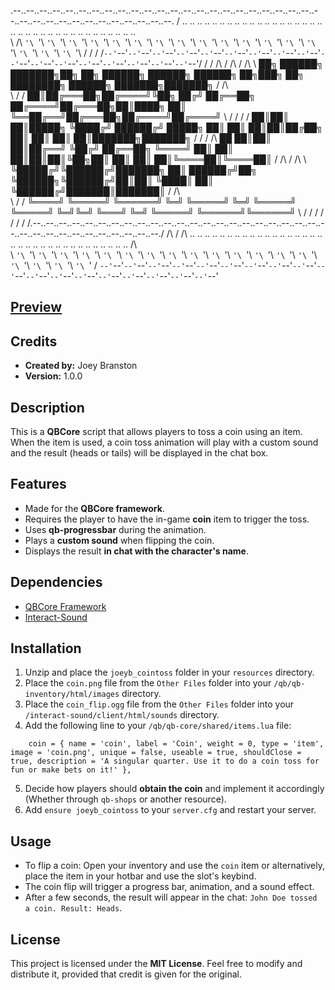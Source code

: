  .--..--..--..--..--..--..--..--..--..--..--..--..--..--..--..--..--..--..--..--..--..--..--..--..--..--..--..--..--..--..--..--..--..--..--..--. 
/ .. \.. \.. \.. \.. \.. \.. \.. \.. \.. \.. \.. \.. \.. \.. \.. \.. \.. \.. \.. \.. \.. \.. \.. \.. \.. \.. \.. \.. \.. \.. \.. \.. \.. \.. \.. \
\ \/\ `'\ `'\ `'\ `'\ `'\ `'\ `'\ `'\ `'\ `'\ `'\ `'\ `'\ `'\ `'\ `'\ `'\ `'\ `'\ `'\ `'\ `'\ `'\ `'\ `'\ `'\ `'\ `'\ `'\ `'\ `'\ `'\ `'\ `'\ \/ /
 \/ /`--'`--'`--'`--'`--'`--'`--'`--'`--'`--'`--'`--'`--'`--'`--'`--'`--'`--'`--'`--'`--'`--'`--'`--'`--'`--'`--'`--'`--'`--'`--'`--'`--'`--'\/ / 
 / /\                                                                                                                                        / /\ 
/ /\ \      ██╗ ██████╗ ███████╗██╗   ██╗    ██████╗                   ██████╗ ██████╗ ██╗███╗   ██╗    ████████╗ ██████╗ ███████╗███████╗  / /\ \
\ \/ /      ██║██╔═══██╗██╔════╝╚██╗ ██╔╝    ██╔══██╗                 ██╔════╝██╔═══██╗██║████╗  ██║    ╚══██╔══╝██╔═══██╗██╔════╝██╔════╝  \ \/ /
 \/ /       ██║██║   ██║█████╗   ╚████╔╝     ██████╔╝       █████╗    ██║     ██║   ██║██║██╔██╗ ██║       ██║   ██║   ██║███████╗███████╗   \/ / 
 / /\  ██   ██║██║   ██║██╔══╝    ╚██╔╝      ██╔══██╗       ╚════╝    ██║     ██║   ██║██║██║╚██╗██║       ██║   ██║   ██║╚════██║╚════██║   / /\ 
/ /\ \ ╚█████╔╝╚██████╔╝███████╗   ██║       ██████╔╝██╗              ╚██████╗╚██████╔╝██║██║ ╚████║       ██║   ╚██████╔╝███████║███████║  / /\ \
\ \/ /  ╚════╝  ╚═════╝ ╚══════╝   ╚═╝       ╚═════╝ ╚═╝               ╚═════╝ ╚═════╝ ╚═╝╚═╝  ╚═══╝       ╚═╝    ╚═════╝ ╚══════╝╚══════╝  \ \/ /
 \/ /                                                                                                                                        \/ / 
 / /\.--..--..--..--..--..--..--..--..--..--..--..--..--..--..--..--..--..--..--..--..--..--..--..--..--..--..--..--..--..--..--..--..--..--./ /\ 
/ /\ \.. \.. \.. \.. \.. \.. \.. \.. \.. \.. \.. \.. \.. \.. \.. \.. \.. \.. \.. \.. \.. \.. \.. \.. \.. \.. \.. \.. \.. \.. \.. \.. \.. \.. \/\ \
\ `'\ `'\ `'\ `'\ `'\ `'\ `'\ `'\ `'\ `'\ `'\ `'\ `'\ `'\ `'\ `'\ `'\ `'\ `'\ `'\ `'\ `'\ `'\ `'\ `'\ `'\ `'\ `'\ `'\ `'\ `'\ `'\ `'\ `'\ `'\ `' /
 `--'`--'`--'`--'`--'`--'`--'`--'`--'`--'`--'`--'`--'`--'`--'`--'`--'`--'`--'`--'`--'`--'`--'`--'`--'`--'`--'`--'`--'`--'`--'`--'`--'`--'`--'`--' 
 

## [Preview](https://streamable.com/0bp3s5)

## Credits
- **Created by:** Joey Branston
- **Version:** 1.0.0

## Description
This is a **QBCore** script that allows players to toss a coin using an item. When the item is used, a coin toss animation will play with a custom sound and the result (heads or tails) will be displayed in the chat box.

## Features
- Made for the **QBCore framework**.
- Requires the player to have the in-game **coin** item to trigger the toss.
- Uses **qb-progressbar** during the animation.
- Plays a **custom sound** when flipping the coin.
- Displays the result **in chat with the character's name**.

## Dependencies
- [QBCore Framework](https://github.com/qbcore-framework)
- [Interact-Sound](https://github.com/qbcore-framework/interact-sound)

## Installation
1. Unzip and place the `joeyb_cointoss` folder in your `resources` directory.
2. Place the `coin.png` file from the `Other Files` folder into your `/qb/qb-inventory/html/images` directory.
3. Place the `coin_flip.ogg` file from the `Other Files` folder into your `/interact-sound/client/html/sounds` directory.
4. Add the following line to your `/qb/qb-core/shared/items.lua` file:
```
    coin = { name = 'coin',	label = 'Coin', weight = 0, type = 'item', image = 'coin.png', unique = false, useable = true, shouldClose = true, description = 'A singular quarter. Use it to do a coin toss for fun or make bets on it!' },
```
5. Decide how players should **obtain the coin** and implement it accordingly (Whether through `qb-shops` or another resource).
6. Add `ensure joeyb_cointoss` to your `server.cfg` and restart your server.

## Usage
- To flip a coin: Open your inventory and use the `coin` item or alternatively, place the item in your hotbar and use the slot's keybind.
- The coin flip will trigger a progress bar, animation, and a sound effect.
- After a few seconds, the result will appear in the chat: `John Doe tossed a coin. Result: Heads`.

## License
This project is licensed under the **MIT License**. Feel free to modify and distribute it, provided that credit is given for the original.
